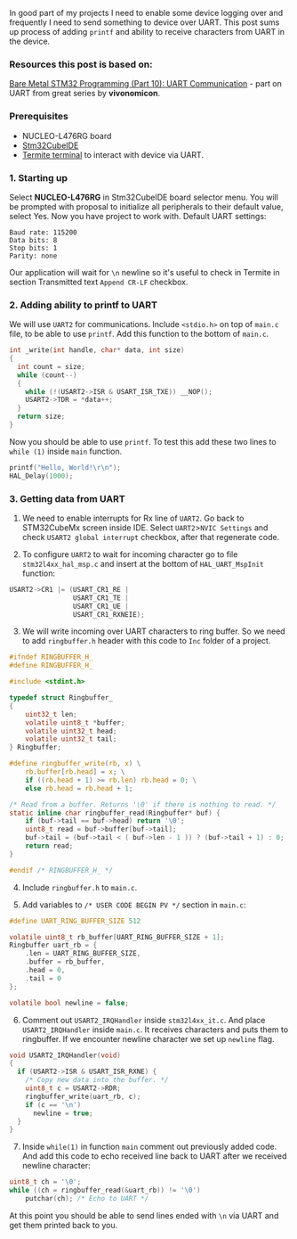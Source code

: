 In good part of my projects I need to enable some device logging over and frequently I need to send something to device over UART.
This post sums up process of adding ```printf``` and ability to receive characters from UART in the device.

### Resources this post is based on:

[Bare Metal STM32 Programming (Part 10): UART Communication](https://vivonomicon.com/2020/06/28/bare-metal-stm32-programming-part-10-uart-communication/) - part on UART from great series by **vivonomicon**.


### Prerequisites

- NUCLEO-L476RG board
- [Stm32CubeIDE](https://www.st.com/en/development-tools/stm32cubeide.html)
- [Termite terminal](https://www.compuphase.com/software_termite.htm) to interact with device via UART.

### 1. Starting up

Select **NUCLEO-L476RG** in Stm32CubeIDE board selector menu.
You will be prompted with proposal to initialize all peripherals to their default value, select Yes.
Now you have project to work with.
Default UART settings:

```
Baud rate: 115200
Data bits: 8
Stop bits: 1
Parity: none
```

Our application will wait for ```\n``` newline so it's useful to check in Termite in section Transmitted text ```Append CR-LF``` checkbox.

### 2. Adding ability to printf to UART

We will use ```UART2``` for communications.
Include ```<stdio.h>``` on top of ```main.c``` file, to be able to use ```printf```.
Add this function to the bottom of ```main.c```.

```C
int _write(int handle, char* data, int size)
{
  int count = size;
  while (count--)
  {
    while (!(USART2->ISR & USART_ISR_TXE)) __NOP();
    USART2->TDR = *data++;
  }
  return size;
}
```

Now you should be able to use ```printf```.
To test this add these two lines to ```while (1)``` inside ```main``` function.

```C
printf("Hello, World!\r\n");
HAL_Delay(1000);
```

### 3. Getting data from UART

1. We need to enable interrupts for Rx line of ```UART2```.
Go back to STM32CubeMx screen inside IDE.
Select ```UART2```>```NVIC Settings``` and check ```USART2 global interrupt``` checkbox, after that regenerate code.

2. To configure ```UART2``` to wait for incoming character go to file ```stm32l4xx_hal_msp.c``` and insert at the bottom of
```HAL_UART_MspInit``` function:

```C
USART2->CR1 |= (USART_CR1_RE |
                USART_CR1_TE |
                USART_CR1_UE |
                USART_CR1_RXNEIE);
```

3. We will write incoming over UART characters to ring buffer.
So we need to add ```ringbuffer.h``` header with this code to ```Inc``` folder of a project.

```C
#ifndef RINGBUFFER_H_
#define RINGBUFFER_H_

#include <stdint.h>

typedef struct Ringbuffer_
{
    uint32_t len;
    volatile uint8_t *buffer;
    volatile uint32_t head;
    volatile uint32_t tail;
} Ringbuffer;

#define ringbuffer_write(rb, x) \
    rb.buffer[rb.head] = x; \
    if ((rb.head + 1) >= rb.len) rb.head = 0; \
    else rb.head = rb.head + 1;

/* Read from a buffer. Returns '\0' if there is nothing to read. */
static inline char ringbuffer_read(Ringbuffer* buf) {
    if (buf->tail == buf->head) return '\0';
    uint8_t read = buf->buffer[buf->tail];
    buf->tail = (buf->tail < ( buf->len - 1 )) ? (buf->tail + 1) : 0;
    return read;
}

#endif /* RINGBUFFER_H_ */
```

4. Include ```ringbuffer.h``` to ```main.c```.

5. Add variables to ```/* USER CODE BEGIN PV */``` section in ```main.c```:

```C
#define UART_RING_BUFFER_SIZE 512

volatile uint8_t rb_buffer[UART_RING_BUFFER_SIZE + 1];
Ringbuffer uart_rb = {
    .len = UART_RING_BUFFER_SIZE,
    .buffer = rb_buffer,
    .head = 0,
    .tail = 0
};

volatile bool newline = false;
```

6. Comment out ```USART2_IRQHandler``` inside ```stm32l4xx_it.c```.
And place ```USART2_IRQHandler``` inside ```main.c```. It receives characters and puts them to ringbuffer.
If we encounter newline character we set up ```newline``` flag.

```C
void USART2_IRQHandler(void)
{
  if (USART2->ISR & USART_ISR_RXNE) {
    /* Copy new data into the buffer. */
    uint8_t c = USART2->RDR;
    ringbuffer_write(uart_rb, c);
    if (c == '\n')
      newline = true;
  }
}
```

7. Inside ```while(1)``` in function ```main``` comment out previously added code.
And add this code to echo received line back to UART after we received newline character:

```C
uint8_t ch = '\0';
while ((ch = ringbuffer_read(&uart_rb)) != '\0')
    putchar(ch); /* Echo to UART */
``` 

At this point you should be able to send lines ended with ```\n``` via UART and get them printed back to you.

